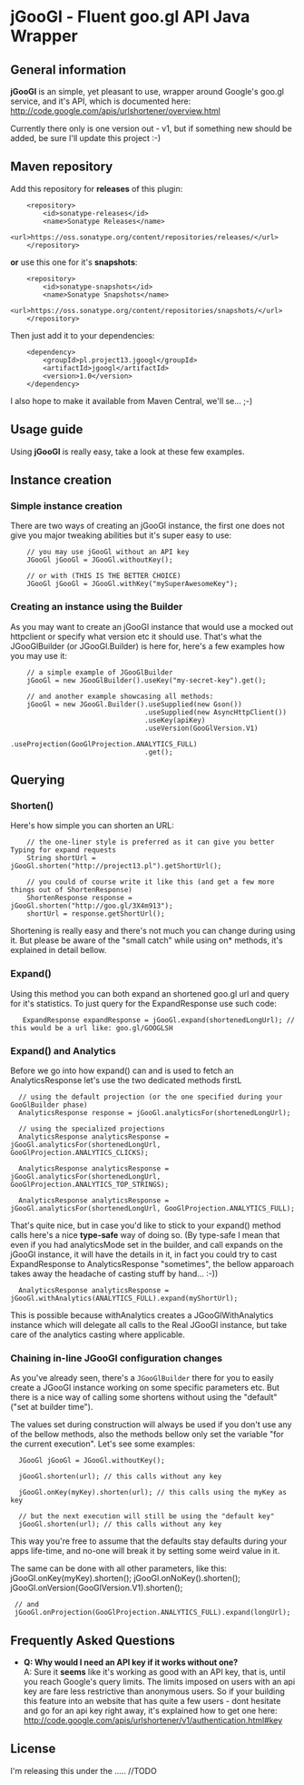 jGooGl - Fluent goo.gl API Java Wrapper
=======================================

General information
-------------------
**jGooGl** is an simple, yet pleasant to use, wrapper around Google's goo.gl service, and it's API,
which is documented here: http://code.google.com/apis/urlshortener/overview.html

Currently there only is one version out - v1, but if something new should be added, be sure I'll update this project :-)

Maven repository
----------------
Add this repository for **releases** of this plugin:

        <repository>
            <id>sonatype-releases</id>
            <name>Sonatype Releases</name>
            <url>https://oss.sonatype.org/content/repositories/releases/</url>
        </repository>

**or** use this one for it's **snapshots**:

        <repository>
            <id>sonatype-snapshots</id>
            <name>Sonatype Snapshots</name>
            <url>https://oss.sonatype.org/content/repositories/snapshots/</url>
        </repository>


Then just add it to your dependencies:

        <dependency>
            <groupId>pl.project13.jgoogl</groupId>
            <artifactId>jgoogl</artifactId>
            <version>1.0</version>
        </dependency>

I also hope to make it available from Maven Central, we'll se... ;-)


Usage guide
-----------
Using **jGooGl** is really easy, take a look at these few examples.

## Instance creation ##
### Simple instance creation ###
There are two ways of creating an jGooGl instance, the first one does not give you major tweaking
abilities but it's super easy to use:

        // you may use jGooGl without an API key
        JGooGl jGooGl = JGooGl.withoutKey();

        // or with (THIS IS THE BETTER CHOICE)
        JGooGl jGooGl = JGooGl.withKey("mySuperAwesomeKey");

### Creating an instance using the Builder ###
As you may want to create an jGooGl instance that would use a mocked out httpclient or specify what version etc it should use.
That's what the JGooGlBuilder (or JGooGl.Builder) is here for, here's a few examples how you may use it:

        // a simple example of JGooGlBuilder
        jGooGl = new JGooGlBuilder().useKey("my-secret-key").get();

        // and another example showcasing all methods:
        jGooGl = new JGooGl.Builder().useSupplied(new Gson())
                                     .useSupplied(new AsyncHttpClient())
                                     .useKey(apiKey)
                                     .useVersion(GooGlVersion.V1)
                                     .useProjection(GooGlProjection.ANALYTICS_FULL)
                                     .get();
## Querying ##
### Shorten() ###
Here's how simple you can shorten an URL:

        // the one-liner style is preferred as it can give you better Typing for expand requests
        String shortUrl = jGooGl.shorten("http://project13.pl").getShortUrl();

        // you could of course write it like this (and get a few more things out of ShortenResponse)
        ShortenResponse response = jGooGl.shorten("http://goo.gl/3X4m913");
        shortUrl = response.getShortUrl();

Shortening is really easy and there's not much you can change during using it.
But please be aware of the "small catch" while using on* methods, it's explained in detail bellow.

### Expand() ###
Using this method you can both expand an shortened goo.gl url and query for it's statistics.
To just query for the ExpandResponse use such code:

       ExpandResponse expandResponse = jGooGl.expand(shortenedLongUrl); // this would be a url like: goo.gl/GOOGLSH

### Expand() and Analytics ###

Before we go into how expand() can and is used to fetch an AnalyticsResponse let's use the two dedicated methods firstL

      // using the default projection (or the one specified during your GooGlBuilder phase)
      AnalyticsResponse response = jGooGl.analyticsFor(shortenedLongUrl);

      // using the specialized projections
      AnalyticsResponse analyticsResponse = jGooGl.analyticsFor(shortenedLongUrl, GooGlProjection.ANALYTICS_CLICKS);

      AnalyticsResponse analyticsResponse = jGooGl.analyticsFor(shortenedLongUrl, GooGlProjection.ANALYTICS_TOP_STRINGS);

      AnalyticsResponse analyticsResponse = jGooGl.analyticsFor(shortenedLongUrl, GooGlProjection.ANALYTICS_FULL);

That's quite nice, but in case you'd like to stick to your expand() method calls here's a nice **type-safe** way of doing so.
(By type-safe I mean that even if you had analyticsMode set in the builder, and call expands on the jGooGl instance, it will have the details in it,
in fact you could try to cast ExpandResponse to AnalyticsResponse "sometimes", the bellow apparoach takes away the headache of casting stuff by hand... :-))

      AnalyticsResponse analyticsResponse = jGooGl.withAnalytics(ANALYTICS_FULL).expand(myShortUrl);

This is possible because withAnalytics creates a JGooGlWithAnalytics instance which will delegate all calls to the Real JGooGl instance,
but take care of the analytics casting where applicable.

### Chaining in-line JGooGl configuration changes ###
As you've already seen, there's a `JGooGlBuilder` there for you to easily create a JGooGl instance working on some specific parameters etc.
But there is a nice way of calling some shortens without using the "default" ("set at builder time").

The values set during construction will always be used if you don't use any of the bellow methods,
also the methods bellow only set the variable "for the current execution". Let's see some examples:

      JGooGl jGooGl = JGooGl.withoutKey();

      jGooGl.shorten(url); // this calls without any key

      jGooGl.onKey(myKey).shorten(url); // this calls using the myKey as key

      // but the next execution will still be using the "default key"
      jGooGl.shorten(url); // this calls without any key

This way you're free to assume that the defaults stay defaults during your apps life-time,
and no-one will break it by setting some weird value in it.

The same can be done with all other parameters, like this:
     jGooGl.onKey(myKey).shorten();
     jGooGl.onNoKey().shorten();
     jGooGl.onVersion(GooGlVersion.V1).shorten();

     // and
     jGooGl.onProjection(GooGlProjection.ANALYTICS_FULL).expand(longUrl);

Frequently Asked Questions
--------------------------
- **Q: Why would I need an API key if it works without one? <br/>**
  A: Sure it **seems** like it's working as good with an API key,
  that is, until you reach Google's query limits. The limits imposed on users with an api key
  are fare less restrictive than anonymous users. So if your building this feature into an website
  that has quite a few users - dont hesitate and go for an api key right away, it's explained how to 
  get one here: http://code.google.com/apis/urlshortener/v1/authentication.html#key

License
-------
I'm releasing this under the ..... //TODO
